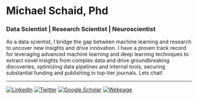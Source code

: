 # Michael Schaid, Phd
### Data Scientist | Research Scientist | Neuroscientist


As a data scientist, I bridge the gap between machine learning and research to uncover new insights and drive innovation. I have a proven track record for leveraging advanced machine learning and deep learning techniques to extract novel insights from complex data and drive groundbreaking discoveries, optimizing data pipelines and internal tools, securing substantial funding and publishing in top-tier journals. Lets chat!


____

[![LinkedIn](https://img.shields.io/badge/Linkedin-0072b1)](https://www.linkedin.com/in/michael-schaid-phd-bb328a41/)
[![Twitter](https://img.shields.io/badge/Twitter-00acee)](https://twitter.com/mike_schaid)
[![Google Scholar](https://img.shields.io/badge/Google%20Scholar-de5246)](https://scholar.google.com/citations?hl=en&user=yxboSJMAAAAJ&view_op=list_works&sortby=pubdate)
[![Webpage](https://img.shields.io/badge/My%20Website-008080)](https://mikeschaidphd.com/)
